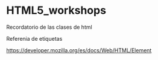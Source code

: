 # HTML5_workshops
Recordatorio de las clases de html

Referenia de etiquetas

https://developer.mozilla.org/es/docs/Web/HTML/Element
